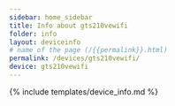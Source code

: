 ```yaml
---
sidebar: home_sidebar
title: Info about gts210vewifi
folder: info
layout: deviceinfo
# name of the page (/{{permalink}}.html)
permalink: /devices/gts210vewifi/
device: gts210vewifi
---
```

{% include templates/device_info.md %}
